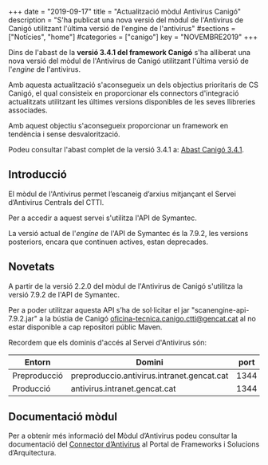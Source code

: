+++
date        = "2019-09-17"
title       = "Actualització mòdul Antivirus Canigó"
description = "S'ha publicat una nova versió del mòdul de l'Antivirus de Canigó utilitzant l'última versió de l'engine de l'antivirus"
#sections    = ["Notícies", "home"]
#categories  = ["canigo"]
key         = "NOVEMBRE2019"
+++

Dins de l'abast de la **versió 3.4.1 del framework Canigó** s'ha alliberat una nova versió del mòdul de l'Antivirus de Canigó utilitzant l'última versió de l'_engine_ de l'antivirus.

Amb aquesta actualització s'aconsegueix un dels objectius prioritaris de CS Canigó, el qual consisteix en proporcionar els connectors d'integració actualitzats utilitzant les últimes versions disponibles de les seves llibreries associades. 

Amb aquest objectiu s'aconsegueix proporcionar un framework en tendència i sense desvalorització. 

Podeu consultar l'abast complet de la versió 3.4.1 a: [Abast Canigó 3.4.1](https://cstd.ctti.gencat.cat/jiracstd/issues/?jql=project%20%3D%20CAN%20AND%20fixVersion%20%3D%203.4.1).

## Introducció

El mòdul de l'Antivirus permet l’escaneig d’arxius mitjançant el Servei d’Antivirus Centrals del CTTI.

Per a accedir a aquest servei s'utilitza l'API de Symantec.

La versió actual de l'_engine_ de l'API de Symantec és la 7.9.2, les versions posteriors, encara que continuen actives, estan deprecades.

## Novetats

A partir de la versió 2.2.0 del mòdul de l'Antivirus de Canigó s'utilitza la versió 7.9.2 de l'API de Symantec.

Per a poder utilitzar aquesta API s’ha de sol·licitar el jar "scanengine-api-7.9.2.jar" a la bústia de Canigó <oficina-tecnica.canigo.ctti@gencat.cat> al no estar disponible a cap repositori públic Maven.

Recordem que els dominis d'accés al Servei d'Antivirus són:

Entorn         | Domini 										| port
-------------- | ----------------------------------------------	| -----
Preproducció   | preproduccio.antivirus.intranet.gencat.cat     | 1344
Producció      | antivirus.intranet.gencat.cat       			| 1344


## Documentació mòdul

Per a obtenir més informació del Mòdul d’Antivirus podeu consultar la documentació del [Connector d’Antivirus](/canigo-documentacio-versions-3x-integracio/modul-antivirus/) al Portal de Frameworks i Solucions d’Arquitectura.

